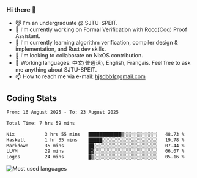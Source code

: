 ### Hi there 👋

<!--
**definfo/definfo** is a ✨ _special_ ✨ repository because its `README.md` (this file) appears on your GitHub profile.

Here are some ideas to get you started:

- 🔭 I’m currently working on ...
- 🌱 I’m currently learning ...
- 👯 I’m looking to collaborate on ...
- 🤔 I’m looking for help with ...
- 💬 Ask me about ...
- 📫 How to reach me: ...
- 😄 Pronouns: ...
- ⚡ Fun fact: ...
-->

- 😼 I'm an undergraduate @ SJTU-SPEIT.
- 🔭 I'm currently working on Formal Verification with Rocq(Coq) Proof Assistant.
- 🌱 I'm currently learning algorithm verification, compiler design & implementation, and Rust dev skills.
- 👯 I'm looking to collaborate on NixOS contribution.
- 💬 Working languages: 中文(普通话), English, Français. Feel free to ask me anything about SJTU-SPEIT.
- 📫 How to reach me via e-mail: hjsdbb1@gmail.com

## Coding Stats

<!--START_SECTION:waka-->

```txt
From: 16 August 2025 - To: 23 August 2025

Total Time: 7 hrs 59 mins

Nix           3 hrs 55 mins   ████████████▒░░░░░░░░░░░░   48.73 %
Haskell       1 hr 35 mins    █████░░░░░░░░░░░░░░░░░░░░   19.78 %
Markdown      35 mins         ██░░░░░░░░░░░░░░░░░░░░░░░   07.44 %
LLVM          29 mins         █▓░░░░░░░░░░░░░░░░░░░░░░░   06.07 %
Logos         24 mins         █▒░░░░░░░░░░░░░░░░░░░░░░░   05.16 %
```

<!--END_SECTION:waka-->

![Most used languages](https://github-readme-stats.vercel.app/api/top-langs/?username=definfo&layout=donut&theme=dracula&exclude_repo=xv6-labs-2023)
